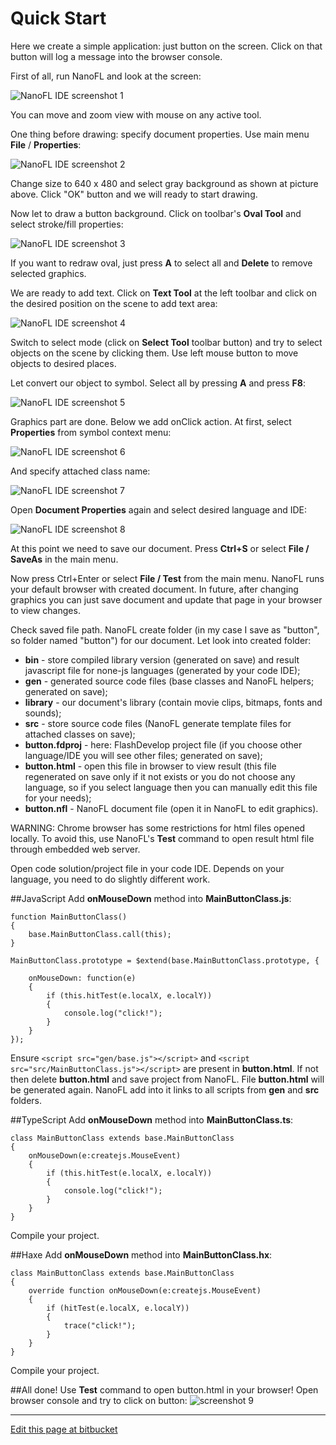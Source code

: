 # Quick Start

Here we create a simple application: just button on the screen.
Click on that button will log a message into the browser console.

First of all, run NanoFL and look at the screen:
	
![NanoFL IDE screenshot 1](screen1.png)

You can move and zoom view with mouse on any active tool.

One thing before drawing: specify document properties. Use main menu **File** / **Properties**:
	
![NanoFL IDE screenshot 2](screen2.png)

Change size to 640 x 480 and select gray background as shown at picture above. Click "OK" button and we will ready to start drawing.

Now let to draw a button background. Click on toolbar's **Oval Tool** and select stroke/fill properties:

![NanoFL IDE screenshot 3](screen3.png)

If you want to redraw oval, just press **A** to select all and **Delete** to remove selected graphics.

We are ready to add text. Click on **Text Tool** at the left toolbar and click on the desired position on the scene to add text area:

![NanoFL IDE screenshot 4](screen4.png)

Switch to select mode (click on **Select Tool** toolbar button) and try to select objects on the scene by clicking them.
Use left mouse button to move objects to desired places.

Let convert our object to symbol. Select all by pressing **A** and press **F8**:

![NanoFL IDE screenshot 5](screen5.png)

Graphics part are done. Below we add onClick action. At first, select **Properties** from symbol context menu:

![NanoFL IDE screenshot 6](screen6.png)

And specify attached class name:

![NanoFL IDE screenshot 7](screen7.png)

Open **Document Properties** again and select desired language and IDE:

![NanoFL IDE screenshot 8](screen8.png)

At this point we need to save our document. Press **Ctrl+S** or select **File / SaveAs** in the main menu.

Now press Ctrl+Enter or select **File / Test** from the main menu. NanoFL runs your default browser with created document.
In future, after changing graphics you can just save document and update that page in your browser to view changes.

Check saved file path. NanoFL create folder (in my case I save as "button", so folder named "button") for our document.
Let look into created folder:
	
* **bin** - store compiled library version (generated on save) and result javascript file for none-js languages (generated by your code IDE);
* **gen** - generated source code files (base classes and NanoFL helpers; generated on save);
* **library** - our document's library (contain movie clips, bitmaps, fonts and sounds);
* **src** - store source code files (NanoFL generate template files for attached classes on save);
* **button.fdproj** - here: FlashDevelop project file (if you choose other language/IDE you will see other files; generated on save);
* **button.html** - open this file in browser to view result (this file regenerated on save only if it not exists or you do not choose any language, so if you select language then you can manually edit this file for your needs);
* **button.nfl** - NanoFL document file (open it in NanoFL to edit graphics).

WARNING: Chrome browser has some restrictions for html files opened locally.
To avoid this, use NanoFL's **Test** command to open result html file through embedded web server.

Open code solution/project file in your code IDE. Depends on your language, you need to do slightly different work.
	

##JavaScript
Add **onMouseDown** method into **MainButtonClass.js**:
```
function MainButtonClass()
{
	base.MainButtonClass.call(this);
}

MainButtonClass.prototype = $extend(base.MainButtonClass.prototype, {
	
	onMouseDown: function(e)
	{
		if (this.hitTest(e.localX, e.localY))
		{
			console.log("click!");
		}
	}
});
```
Ensure `<script src="gen/base.js"></script>` and `<script src="src/MainButtonClass.js"></script>` are present in **button.html**.
If not then delete **button.html** and save project from NanoFL. File **button.html** will be generated again.
NanoFL add into it links to all scripts from **gen** and **src** folders.


##TypeScript
Add **onMouseDown** method into **MainButtonClass.ts**:
```
class MainButtonClass extends base.MainButtonClass
{
	onMouseDown(e:createjs.MouseEvent)
	{
		if (this.hitTest(e.localX, e.localY))
		{
			console.log("click!");
		}
	}
}
```
Compile your project.


##Haxe
Add **onMouseDown** method into **MainButtonClass.hx**:
```
class MainButtonClass extends base.MainButtonClass
{
	override function onMouseDown(e:createjs.MouseEvent)
	{
		if (hitTest(e.localX, e.localY))
		{
			trace("click!");
		}
	}
}
```
Compile your project.

##All done!
Use **Test** command to open button.html in your browser!
Open browser console and try to click on button:
![screenshot 9](screen9.png)

----------------------------------------------------------------------------------------------------

<a href="https://bitbucket.org/nanofl/site/src/default/docs/quick_start/index.md" target="_blank">Edit this page at bitbucket</a>